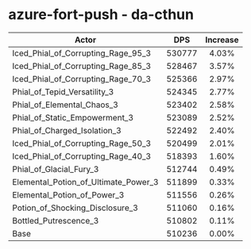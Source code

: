 # azure-fort-push - da-cthun
| Actor | DPS | Increase |
|---|:---:|:---:|
|Iced_Phial_of_Corrupting_Rage_95_3|530777|4.03%|
|Iced_Phial_of_Corrupting_Rage_85_3|528467|3.57%|
|Iced_Phial_of_Corrupting_Rage_70_3|525366|2.97%|
|Phial_of_Tepid_Versatility_3|524345|2.77%|
|Phial_of_Elemental_Chaos_3|523402|2.58%|
|Phial_of_Static_Empowerment_3|523089|2.52%|
|Phial_of_Charged_Isolation_3|522492|2.40%|
|Iced_Phial_of_Corrupting_Rage_50_3|520499|2.01%|
|Iced_Phial_of_Corrupting_Rage_40_3|518393|1.60%|
|Phial_of_Glacial_Fury_3|512744|0.49%|
|Elemental_Potion_of_Ultimate_Power_3|511899|0.33%|
|Elemental_Potion_of_Power_3|511556|0.26%|
|Potion_of_Shocking_Disclosure_3|511060|0.16%|
|Bottled_Putrescence_3|510802|0.11%|
|Base|510236|0.00%|
